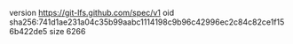 version https://git-lfs.github.com/spec/v1
oid sha256:741d1ae231a04c35b99aabc1114198c9b96c42996ec2c84c82ce1f156b422de5
size 6266
